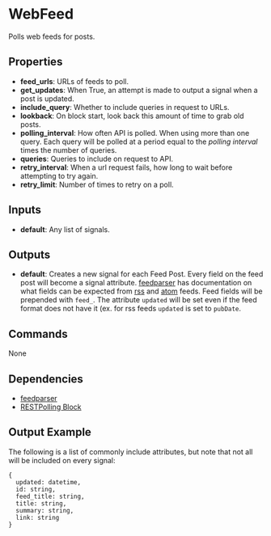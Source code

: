 WebFeed
=======
Polls web feeds for posts.

Properties
----------
- **feed_urls**: URLs of feeds to poll.
- **get_updates**: When True, an attempt is made to output a signal when a post is updated.
- **include_query**: Whether to include queries in request to URLs.
- **lookback**: On block start, look back this amount of time to grab old posts.
- **polling_interval**: How often API is polled. When using more than one query. Each query will be polled at a period equal to the *polling interval* times the number of queries.
- **queries**: Queries to include on request to API.
- **retry_interval**: When a url request fails, how long to wait before attempting to try again.
- **retry_limit**: Number of times to retry on a poll.

Inputs
------
- **default**: Any list of signals.

Outputs
-------
- **default**: Creates a new signal for each Feed Post. Every field on the feed post will become a signal attribute. [feedparser](https://pythonhosted.org/feedparser/index.html) has documentation on what fields can be expected from [rss](https://pythonhosted.org/feedparser/common-rss-elements.html) and [atom](https://pythonhosted.org/feedparser/common-atom-elements.html) feeds. Feed fields will be prepended with `feed_`. The attribute `updated` will be set even if the feed format does not have it (ex. for rss feeds `updated` is set to `pubDate`.

Commands
--------
None

Dependencies
------------
-   [feedparser](https://pypi.python.org/pypi/feedparser)
-   [RESTPolling Block](https://github.com/nio-blocks/http_blocks/blob/master/rest/rest_block.py)

Output Example
--------------
The following is a list of commonly include attributes, but note that not all will be included on every signal:
```
{
  updated: datetime,
  id: string,
  feed_title: string,
  title: string,
  summary: string,
  link: string
}
```


